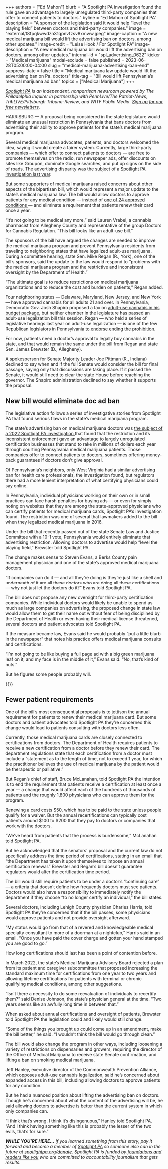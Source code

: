 +++
authors = ["Ed Mahon"]
blurb = "A Spotlight PA investigation found the rule gave an advantage to largely unregulated third-party companies that offer to connect patients to doctors."
byline = "Ed Mahon of Spotlight PA"
description = "A sponsor of the legislation said it would help “level the playing field” between doctors and third-party companies."
image = "external/t8fpqkwwdzn31qpnvfzsv8xmww.jpeg"
image-caption = "A new medical marijuana bill would lift the advertising ban on doctors, among other updates."
image-credit = "Leise Hook / For Spotlight PA"
image-description = "A new medical marijuana bill would lift the advertising ban on doctors, among other updates."
internal-id = "spl_advertising_0622"
kicker = "Medical marijuana"
modal-exclude = false
published = 2023-06-28T05:00:00-04:00
slug = "medical-marijuana-advertising-ban-end"
suppress-date = false
title = "Medical marijuana law update would lift the advertising ban on Pa. doctors"
title-tag = "Bill would lift Pennsylvania’s medical marijuana ad ban"
topics = ["Medical Marijuana"]
+++

<a href="https://www.spotlightpa.org/"><em>Spotlight PA</em></a><em> is an independent, nonpartisan newsroom powered by The Philadelphia Inquirer in partnership with PennLive/The Patriot-News, TribLIVE/Pittsburgh Tribune-Review, and WITF Public Media. </em><a href="https://www.spotlightpa.org/newsletters"><em>Sign up for our free newsletters</em></a><em>.</em>

HARRISBURG — A proposal being considered in the state legislature would eliminate an unusual restriction in Pennsylvania that bans doctors from advertising their ability to approve patients for the state’s medical marijuana program.

Several medical marijuana advocates, patients, and doctors welcomed the idea, saying it would create a fairer system. Currently, large third-party companies — which offer to connect patients to doctors — are free to promote themselves on the radio, run newspaper ads, offer discounts on sites like Groupon, dominate Google searches, and put up signs on the side of roads. The advertising disparity was the subject of a <a href="https://www.spotlightpa.org/news/2022/05/pennsylvania-medical-marijuana-card-doctor-advertising/">Spotlight PA investigation last year</a>.

But some supporters of medical marijuana raised concerns about other aspects of the bipartisan bill, which would represent a major update to the state’s medical marijuana law. The bill would allow doctors to approve patients for any medical condition — instead of <a href="https://www.spotlightpa.org/news/2023/01/pa-medical-marijuana-certification-card-anxiety/">one of 24 approved conditions </a>— and eliminate a requirement that patients renew their card once a year.

“It’s not going to be medical any more,” said Lauren Vrabel, a cannabis pharmacist from Allegheny County and representative of the group Doctors for Cannabis Regulation. “This bill looks like an adult-use bill.”

<script src="https://www.spotlightpa.org/embed.js" async></script><div data-spl-embed-version="1" data-spl-src="https://www.spotlightpa.org/embeds/newsletter/"></div>

The sponsors of the bill have argued the changes are needed to improve the medical marijuana program and prevent Pennsylvania residents from traveling to neighboring states that have legalized adult-use marijuana. During a committee hearing, state Sen. Mike Regan (R., York), one of the bill’s sponsors, said the update to the law would respond to “problems with the medical marijuana program and the restrictive and inconsistent oversight by the Department of Health.”

“The ultimate goal is to reduce restrictions on medical marijuana organizations and to reduce the cost and burden on patients,” Regan added.

Four neighboring states — Delaware, Maryland, New Jersey, and New York — have approved cannabis for all adults 21 and over. In Pennsylvania, Democratic Gov. Josh Shapiro proposed a tax on <a href="https://www.spotlightpa.org/news/2023/05/pa-josh-shapiro-budget-public-health-covid-black-maternal-health-cannabis/">adult-use cannabis in his budget package</a>, but neither chamber in the legislature has passed an adult-use legalization bill this session. Regan — who held a series of legislative hearings last year on adult-use legalization — is one of the few Republican legislators in Pennsylvania <a href="https://www.pennlive.com/news/2022/03/pa-lawmaker-ex-cop-explains-his-support-for-pot-legalization-i-havent-lost-my-mind.html">to endorse ending the prohibition</a>.

For now, patients need a doctor’s approval to legally buy cannabis in the state, and that would remain the same under the bill from Regan and state Sen. James Brewster (D., Allegheny).

A spokesperson for Senate Majority Leader Joe Pittman (R., Indiana) declined to say when and if the full Senate would consider the bill for final passage, saying only that discussions are taking place. If it passed the Senate, it would still need to clear the state House before reaching the governor. The Shapiro administration declined to say whether it supports the proposal.

## New bill would eliminate doc ad ban

The legislative action follows a series of investigative stories from Spotlight PA that found serious flaws in the state’s medical marijuana program.

The state’s advertising ban on medical marijuana doctors was <a href="https://www.spotlightpa.org/news/2022/05/pennsylvania-medical-marijuana-card-doctor-advertising/">the subject of a 2022 Spotlight PA investigation </a>that found that the restriction and its inconsistent enforcement gave an advantage to largely unregulated certification businesses that stand to rake in millions of dollars each year through courting Pennsylvania medical marijuana patients. Those companies offer to connect patients to doctors, sometimes offering money-back guarantees if doctors don’t give approval.

Of Pennsylvania’s neighbors, only West Virginia had a similar advertising ban for health care professionals, the investigation found, but regulators there had a more lenient interpretation of what certifying physicians could say online.

In Pennsylvania, individual physicians working on their own or in small practices can face harsh penalties for buying ads — or even for simply noting on websites that they are among the state-approved physicians who can certify patients for medical marijuana cards, Spotlight PA’s investigation found. The restriction was one of several that lawmakers added to the bill when they legalized medical marijuana in 2016.

Under the bill that recently passed out of the state Senate Law and Justice Committee with a 10-1 vote, Pennsylvania would entirely eliminate that advertising restriction. Allowing doctors to advertise would help “level the playing field,” Brewster told Spotlight PA.

The change makes sense to Steven Evans, a Berks County pain management physician and one of the state’s approved medical marijuana doctors.

“If companies can do it — and all they’re doing is they’re just like a shell and underneath of it are all these doctors who are doing all these certifications — why not just let the doctors do it?” Evans told Spotlight PA.

The bill does not propose any new oversight for third-party certification companies. While individual doctors would likely be unable to spend as much as large companies on advertising, the proposed change in state law would allow them to get their name out without fear of being disciplined by the Department of Health or even having their medical license threatened, several doctors and patient advocates told Spotlight PA.

If the measure became law, Evans said he would probably “put a little blurb in the newspaper” that notes his practice offers medical marijuana consults and certifications.

“I’m not going to be like buying a full page ad with a big green marijuana leaf on it, and my face is in the middle of it,” Evans said. “No, that’s kind of nuts.”

But he figures some people probably will.

{{<picture src="2023/06/01j9-pr3e-70rw-cqw7.jpeg" description="Outside the state Capitol in Harrisburg" caption="Supporters of legalizing cannabis for adult-use rally outside the state Capitol in Harrisburg on June 27, 2023. In Pennsylvania, some lawmakers have argued changes are needed to improve the medical marijuana program and prevent Pennsylvania residents from traveling to neighboring states that have legalized adult-use marijuana." credit="Ed Mahon / Spotlight PA">}}

## Fewer patient requirements<mark></mark>

One of the bill’s most consequential proposals is to jettison the annual requirement for patients to renew their medical marijuana card. But some doctors and patient advocates told Spotlight PA they’re concerned this change would lead to patients consulting with doctors less often.

Currently, those medical marijuana cards are closely connected to certifications from doctors. The Department of Health requires patients to receive a new certification from a doctor before they renew their card. The department regulations state that each certification from a doctor must include a “statement as to the length of time, not to exceed 1 year, for which the practitioner believes the use of medical marijuana by the patient would be therapeutic or palliative.”

But Regan’s chief of staff, Bruce McLanahan, told Spotlight PA the intention is to end the requirement that patients receive a certification at least once a year — a change that would affect each of the hundreds of thousands of patients and the roughly 1,800 physicians who can approve them for the program.

Renewing a card costs $50, which has to be paid to the state unless people qualify for a waiver. But the annual recertifications can typically cost patients around $100 to $200 that they pay to doctors or companies that work with the doctors.

“We’ve heard from patients that the process is burdensome,” McLanahan told Spotlight PA.

But he acknowledged that the senators’ proposal and the current law do not specifically address the time period of certifications, stating in an email that “the Department has taken it upon themselves to impose an annual certification renewal.” Brewster and Regan’s bill doesn’t guarantee regulators would alter the certification time period.

The bill would still require patients to be under a doctor’s “continuing care” — a criteria that doesn’t define how frequently doctors must see patients. Doctors would also have a responsibility to immediately notify the department if they choose “to no longer certify an individual,” the bill states.

Several doctors, including Lehigh County physician Charles Harris, told Spotlight PA they’re concerned that if the bill passes, some physicians would approve patients and not provide oversight afterward.

“My status would go from that of a revered and knowledgeable medical specialty consultant to more of a doorman at a nightclub,” Harris said in an email. “Once you have paid the cover charge and gotten your hand stamped you are good to go.”

How long certifications should last has been a point of contention before.

In March 2022, the state’s Medical Marijuana Advisory Board rejected a plan from its patient and caregiver subcommittee that proposed increasing the standard maximum time for certifications from one year to two years and allowing lifetime certifications for patients with terminal or chronic qualifying medical conditions, among other suggestions.

“Isn’t there a necessity to do some reevaluation of individuals to recertify them?” said Denise Johnson, the state’s physician general at the time. “Two years seems like an awfully long time in between that.”

When asked about annual certifications and oversight of patients, Brewster told Spotlight PA the legislation could and likely would still change.

“Some of the things you brought up could come up in an amendment, make the bill better,” he said. “I wouldn’t think the bill would go through clean.”

<script src="https://www.spotlightpa.org/embed.js" async></script><div data-spl-embed-version="1" data-spl-src="https://www.spotlightpa.org/embeds/donate/"></div>

The bill would also change the program in other ways, including loosening a variety of restrictions on dispensaries and growers, requiring the director of the Office of Medical Marijuana to receive state Senate confirmation, and lifting a ban on smoking medical marijuana.

Jeff Hanley, executive director of the Commonwealth Prevention Alliance, which opposes adult-use cannabis legalization, said he’s concerned about expanded access in this bill, including allowing doctors to approve patients for any condition.

But he had a nuanced position about lifting the advertising ban on doctors. Though he’s concerned about what the content of the advertising will be, he said allowing doctors to advertise is better than the current system in which only companies can.

“I think that’s wrong. I think it’s disingenuous,” Hanley told Spotlight PA. “And I think having something like this is probably the lesser of the two evils, that’s for sure.”<strong><em></em></strong>

<strong><em>WHILE YOU’RE HERE…</em></strong><em> If you learned something from this story, pay it forward and become a member of </em><a href="https://www.spotlightpa.org/"><em>Spotlight PA</em></a><em> so someone else can in the future at </em><a href="https://www.spotlightpa.org/donate/"><em>spotlightpa.org/donate</em></a><em>. Spotlight PA is funded by</em><a href="https://www.spotlightpa.org/support"><em> foundations and readers like you</em></a><em> who are committed to accountability journalism that gets results.</em>

